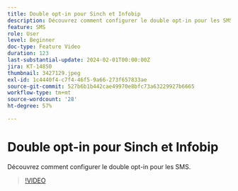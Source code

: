 ```yaml
---
title: Double opt-in pour Sinch et Infobip
description: Découvrez comment configurer le double opt-in pour les SMS.
feature: SMS
role: User
level: Beginner
doc-type: Feature Video
duration: 123
last-substantial-update: 2024-02-01T00:00:00Z
jira: KT-14850
thumbnail: 3427129.jpeg
exl-id: 1c4440f4-c7f4-46f5-9a66-273f657833ae
source-git-commit: 527b6b1b442cae49970e8bfc73a63229927b6665
workflow-type: tm+mt
source-wordcount: '28'
ht-degree: 57%

---
```


# Double opt-in pour Sinch et Infobip

Découvrez comment configurer le double opt-in pour les SMS.

>[!VIDEO](https://video.tv.adobe.com/v/3427129/?learn=on)

